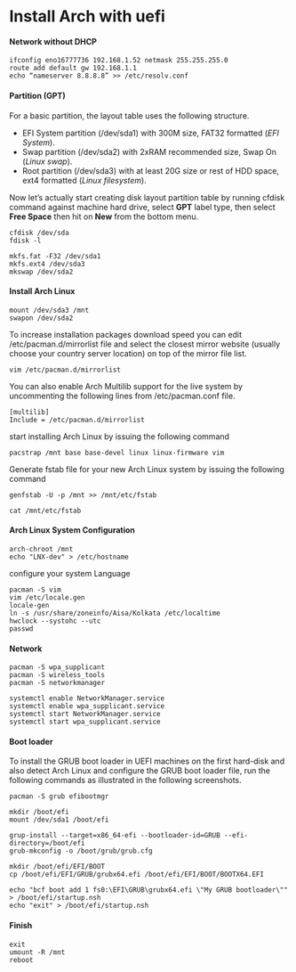 # Install Arch with uefi

#### Network without DHCP
```
ifconfig eno16777736 192.168.1.52 netmask 255.255.255.0 
route add default gw 192.168.1.1
echo “nameserver 8.8.8.8” >> /etc/resolv.conf
```

#### Partition (GPT)
For a basic partition, the layout table uses the following structure.

- EFI System partition (/dev/sda1) with 300M size, FAT32 formatted (*EFI System*).
- Swap partition (/dev/sda2) with 2xRAM recommended size, Swap On (*Linux swap*).
- Root partition (/dev/sda3) with at least 20G size or rest of HDD space, ext4 formatted (*Linux filesystem*).

Now let’s actually start creating disk layout partition table by running cfdisk command against machine hard drive, select **GPT** label type, then select **Free Space** then hit on **New** from the bottom menu.

```
cfdisk /dev/sda
fdisk -l

mkfs.fat -F32 /dev/sda1
mkfs.ext4 /dev/sda3
mkswap /dev/sda2
```

#### Install Arch Linux
```
mount /dev/sda3 /mnt
swapon /dev/sda2
```
To increase installation packages download speed you can edit /etc/pacman.d/mirrorlist file and select the closest mirror website (usually choose your country server location) on top of the mirror file list.
```
vim /etc/pacman.d/mirrorlist
```
You can also enable Arch Multilib support for the live system by uncommenting the following lines from /etc/pacman.conf file.
```
[multilib]
Include = /etc/pacman.d/mirrorlist
```
start installing Arch Linux by issuing the following command
```
pacstrap /mnt base base-devel linux linux-firmware vim
```

Generate fstab file for your new Arch Linux system by issuing the following command
```
genfstab -U -p /mnt >> /mnt/etc/fstab

cat /mnt/etc/fstab
```

#### Arch Linux System Configuration

```
arch-chroot /mnt
echo "LNX-dev" > /etc/hostname
```

configure your system Language
```
pacman -S vim
vim /etc/locale.gen
locale-gen
ln -s /usr/share/zoneinfo/Aisa/Kolkata /etc/localtime
hwclock --systohc --utc
passwd
```


#### Network
```
pacman -S wpa_supplicant
pacman -S wireless_tools
pacman -S networkmanager

systemctl enable NetworkManager.service
systemctl enable wpa_supplicant.service
systemctl start NetworkManager.service
systemctl start wpa_supplicant.service
```


#### Boot loader
To install the GRUB boot loader in UEFI machines on the first hard-disk and also detect Arch Linux and configure the GRUB boot loader file, run the following commands as illustrated in the following screenshots.
```
pacman -S grub efibootmgr

mkdir /boot/efi
mount /dev/sda1 /boot/efi

grup-install --target=x86_64-efi --bootloader-id=GRUB --efi-directory=/boot/efi
grub-mkconfig -o /boot/grub/grub.cfg

mkdir /boot/efi/EFI/BOOT
cp /boot/efi/EFI/GRUB/grubx64.efi /boot/efi/EFI/BOOT/BOOTX64.EFI

echo "bcf boot add 1 fs0:\EFI\GRUB\grubx64.efi \"My GRUB bootloader\"" > /boot/efi/startup.nsh
echo "exit" > /boot/efi/startup.nsh

```

#### Finish
```
exit
umount -R /mnt
reboot
```
